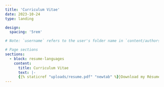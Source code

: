```yaml
---
title: 'Curriculum Vitae'
date: 2023-10-24
type: landing

design:
  spacing: '5rem'

# Note: `username` refers to the user's folder name in `content/authors/`

# Page sections
sections:
  - block: resume-languages
    content:
      title: Curriculum Vitae
      text: |-
      {{% staticref "uploads/resume.pdf" "newtab" %}}Download my Résumé{{% /staticref %}}
---
```

